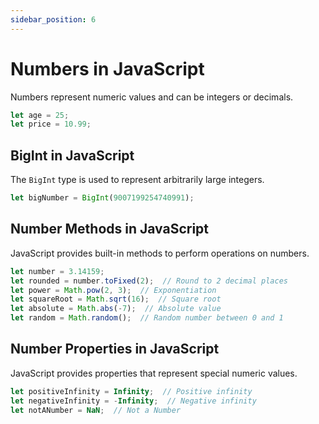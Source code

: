 ```yaml
---
sidebar_position: 6
---
```


# Numbers in JavaScript

Numbers represent numeric values and can be integers or decimals.

```js
let age = 25;
let price = 10.99;
```

## BigInt in JavaScript

The `BigInt` type is used to represent arbitrarily large integers.

```js
let bigNumber = BigInt(9007199254740991);
```

## Number Methods in JavaScript

JavaScript provides built-in methods to perform operations on numbers.

```js
let number = 3.14159;
let rounded = number.toFixed(2);  // Round to 2 decimal places
let power = Math.pow(2, 3);  // Exponentiation
let squareRoot = Math.sqrt(16);  // Square root
let absolute = Math.abs(-7);  // Absolute value
let random = Math.random();  // Random number between 0 and 1
```

## Number Properties in JavaScript

JavaScript provides properties that represent special numeric values.

```js
let positiveInfinity = Infinity;  // Positive infinity
let negativeInfinity = -Infinity;  // Negative infinity
let notANumber = NaN;  // Not a Number
```